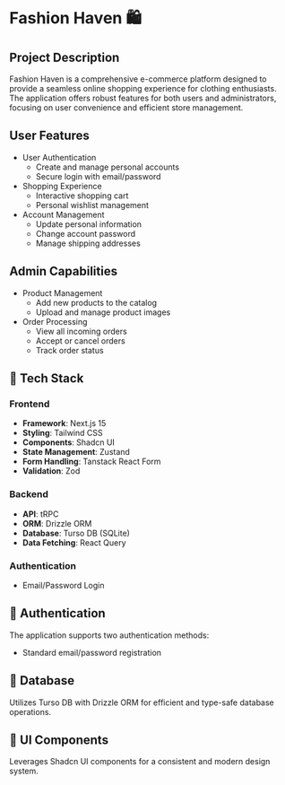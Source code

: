 # Fashion Haven 🛍️

## Project Description

Fashion Haven is a comprehensive e-commerce platform designed to provide a seamless online shopping experience for clothing enthusiasts. The application offers robust features for both users and administrators, focusing on user convenience and efficient store management.

## User Features

- User Authentication
  - Create and manage personal accounts
  - Secure login with email/password
- Shopping Experience
  - Interactive shopping cart
  - Personal wishlist management
- Account Management
  - Update personal information
  - Change account password
  - Manage shipping addresses

## Admin Capabilities

- Product Management
  - Add new products to the catalog
  - Upload and manage product images
- Order Processing
  - View all incoming orders
  - Accept or cancel orders
  - Track order status

## 🚀 Tech Stack

### Frontend

- **Framework**: Next.js 15
- **Styling**: Tailwind CSS
- **Components**: Shadcn UI
- **State Management**: Zustand
- **Form Handling**: Tanstack React Form
- **Validation**: Zod

### Backend

- **API**: tRPC
- **ORM**: Drizzle ORM
- **Database**: Turso DB (SQLite)
- **Data Fetching**: React Query

### Authentication

- Email/Password Login

## 🔐 Authentication

The application supports two authentication methods:

- Standard email/password registration

## 💾 Database

Utilizes Turso DB with Drizzle ORM for efficient and type-safe database operations.

## 🎨 UI Components

Leverages Shadcn UI components for a consistent and modern design system.
